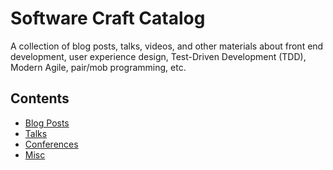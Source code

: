 # Software Craft Catalog

A collection of blog posts, talks, videos, and other materials about front end development, user experience design, Test-Driven Development (TDD), Modern Agile, pair/mob programming, etc.

## Contents
* [Blog Posts](/catalog.md#blog-posts)
* [Talks](/catalog.md#talks)
* [Conferences](/catalog.md#conf)
* [Misc](/catalog.md#misc)